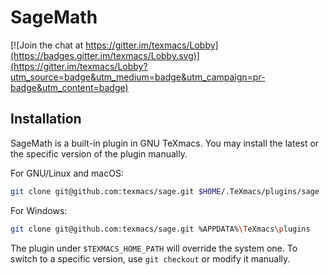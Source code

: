 # SageMath
[![Join the chat at https://gitter.im/texmacs/Lobby](https://badges.gitter.im/texmacs/Lobby.svg)](https://gitter.im/texmacs/Lobby?utm_source=badge&utm_medium=badge&utm_campaign=pr-badge&utm_content=badge)

## Installation
SageMath is a built-in plugin in GNU TeXmacs.
You may install the latest or the specific version of the plugin manually.

For GNU/Linux and macOS:
``` bash
git clone git@github.com:texmacs/sage.git $HOME/.TeXmacs/plugins/sage
```

For Windows:
``` bash
git clone git@github.com:texmacs/sage.git %APPDATA%\TeXmacs\plugins
```

The plugin under `$TEXMACS_HOME_PATH` will override the system one.
To switch to a specific version, use `git checkout` or modify it manually.
